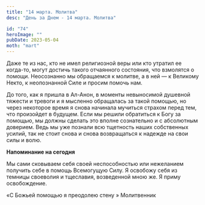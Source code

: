 ```yaml
---
title: "14 марта. Молитва"
desc: "День за Днем - 14 марта. Молитва"

id: "74"
heroImage: ""
pubDate: 2023-05-04
moth: "mart"
---
```


Даже те из нас, кто не имел религиозной веры или кто утратил ее когда-то,
могут достичь такого отчаянного состояния, что взмолятся о помощи. Неосознанно
мы обращаемся к молитве, а в ней — к Великому Некто, к неопознанной Силе и
просим помочь нам.

До того, как я пришла в Ал-Анон, в моменты невыносимой душевной тяжести и
тревоги и я мысленно обращалась за такой помощью, но через некоторое время я
снова начинала мучиться страхом перед тем, что произойдет в будущем. Если мы
решили обратиться к Богу за помощью, мы должны сделать это вполне сознательно
и с абсолютным доверием. Ведь мы уже познали всю тщетность наших собственных
усилий, так не стоит снова и снова возвращаться к надежде на свои силы и волю.

**Напоминание на сегодня**

Мы сами сковываем себя своей неспособностью или нежеланием получить себе в
помощь Всемогущую Силу. Я освобожу себя из темницы своеволия и тщеславия,
возведенной мною же. Я приму освобождение.

«С Божьей помощью я преодолею стену » Молитвенник
